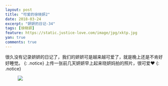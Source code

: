 ```yaml
---
layout: post
title: "可爱的徐晓妍2"
date: 2018-03-24
excerpt: "妍妍的日记-34"
tags: [徐晓妍]
feature: https://static.justice-love.com/image/jpg/xktp.jpg
yan: true
comments: true
---
```

很久没有记录妍妍的日记了，我们的妍妍可是越来越可爱了，就是晚上还是不肯好好睡觉。
{: .notice}
上传一张前几天妍妍早上起来晓妍妈拍的照片，很可爱❤️
{: .notice}
<figure>
    <img src="{{ site.staticUrl }}/yanyan/image/wakeup.jpg" />
</figure>

